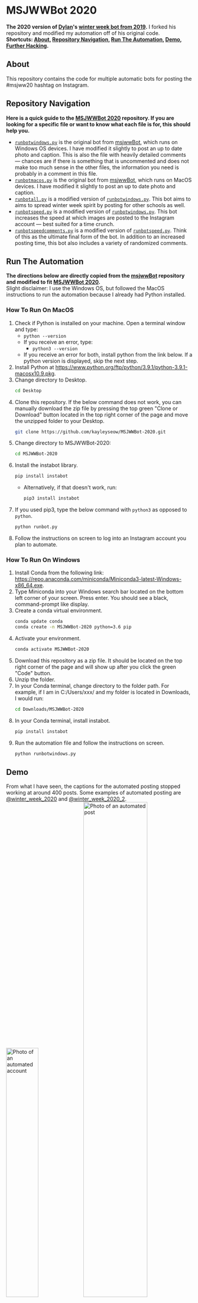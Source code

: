 # MSJWWBot 2020  
**The 2020 version of [Dylan](https://github.com/Dylan102938)'s [winter week bot from 2019](https://github.com/Dylan102938/msjwwBot).** I forked his repository and modified my automation off of his original code.  
**Shortcuts: [About](https://github.com/kayleyseow/MSJWWBot-2020#about), [Repository Navigation](https://github.com/kayleyseow/MSJWWBot-2020#repository-navigation), [Run The Automation](https://github.com/kayleyseow/MSJWWBot-2020#run-the-automation), [Demo](https://github.com/kayleyseow/MSJWWBot-2020#demo), [Further Hacking](https://github.com/kayleyseow/MSJWWBot-2020#further-hacking).**

## About
This repository contains the code for multiple automatic bots for posting the #msjww20 hashtag on Instagram.

## Repository Navigation
**Here is a quick guide to the [MSJWWBot 2020](https://github.com/kayleyseow/MSJWWBot-2020) repository. If you are looking for a specific file or want to know what each file is for, this should help you.**
- [```runbotwindows.py```](https://github.com/kayleyseow/MSJWWBot-2020/blob/master/runbotwindows.py) is the original bot from [msjwwBot](https://github.com/Dylan102938/msjwwBot), which runs on Windows OS devices. I have modified it slightly to post an up to date photo and caption. This is also the file with heavily detailed comments — chances are if there is something that is uncommented and does not make too much sense in the other files, the information you need is probably in a comment in this file.
- [```runbotmacos.py```](https://github.com/kayleyseow/MSJWWBot-2020/blob/master/runbotmacos.py) is the original bot from [msjwwBot](https://github.com/Dylan102938/msjwwBot), which runs on MacOS devices. I have modified it slightly to post an up to date photo and caption.
- [```runbotall.py```](https://github.com/kayleyseow/MSJWWBot-2020/blob/master/runbotall.py) is a modified version of [```runbotwindows.py```](https://github.com/kayleyseow/MSJWWBot-2020/blob/master/runbotwindows.py). This bot aims to aims to spread winter week spirit by posting for other schools as well. 
- [```runbotspeed.py```](https://github.com/kayleyseow/MSJWWBot-2020/blob/master/runbotspeed.py) is a modified version of [```runbotwindows.py```](https://github.com/kayleyseow/MSJWWBot-2020/blob/master/runbotwindows.py). This bot increases the speed at which images are posted to the Instagram account — best suited for a time crunch.
- [```runbotspeedcomments.py```](https://github.com/kayleyseow/MSJWWBot-2020/blob/master/runbotspeedcomments.py) is a modified version of [```runbotspeed.py```](https://github.com/kayleyseow/MSJWWBot-2020/blob/master/runbotspeed.py). Think of this as the ultimate final form of the bot. In addition to an increased posting time, this bot also includes a variety of randomized comments.

## Run The Automation  
**The directions below are directly copied from the [msjwwBot](https://github.com/Dylan102938/msjwwBot) repository and modified to fit [MSJWWBot 2020](https://github.com/kayleyseow/MSJWWBot-2020).**  
Slight disclaimer: I use the Windows OS, but followed the MacOS instructions to run the automation because I already had Python installed.  
### How To Run On MacOS
1. Check if Python is installed on your machine. Open a terminal window and type:
      * ```python --version```
   * If you receive an error, type:
      * ```python3 --version```
   * If you receive an error for both, install python from the link below. If a python version is displayed, skip the next step.
2. Install Python at https://www.python.org/ftp/python/3.9.1/python-3.9.1-macosx10.9.pkg.  
3. Change directory to Desktop.
   ```bash 
   cd Desktop 
   ```
4. Clone this repository. If the below command does not work, you can manually download the zip file by pressing the top green "Clone or Download" button located in the top right corner of the page and move the unzipped folder to your Desktop.
   ```bash
   git clone https://github.com/kayleyseow/MSJWWBot-2020.git
   ```
5. Change directory to MSJWWBot-2020:  
   ```bash
   cd MSJWWBot-2020
   ```
6. Install the instabot library.
   ```bash
   pip install instabot
   ```
   * Alternatively, if that doesn't work, run:
      ```bash
      pip3 install instabot
      ```
7. If you used pip3, type the below command with ```python3``` as opposed to ```python```.
   ```bash
   python runbot.py
   ```
8. Follow the instructions on screen to log into an Instagram account you plan to automate.
### How To Run On Windows
1. Install Conda from the following link: https://repo.anaconda.com/miniconda/Miniconda3-latest-Windows-x86_64.exe.
2. Type Miniconda into your Windows search bar located on the bottom left corner of your screen. Press enter. You should see a black, command-prompt like display.
3. Create a conda virtual environment.
     ```bash
     conda update conda
     conda create -n MSJWWBot-2020 python=3.6 pip
     ```
4. Activate your environment.
     ```bash
     conda activate MSJWWBot-2020
     ```
5. Download this repository as a zip file. It should be located on the top right corner of the page and will show up after you click the green "Code" button.
6. Unzip the folder.
7. In your Conda terminal, change directory to the folder path. For example, if I am in C:/Users/xxx/ and my folder is located in Downloads, I would run:
     ```bash
     cd Downloads/MSJWWBot-2020
     ```
8. In your Conda terminal, install instabot.
     ```bash
     pip install instabot
     ```
9. Run the automation file and follow the instructions on screen.
     ```bash
     python runbotwindows.py
     ```
## Demo
From what I have seen, the captions for the automated posting stopped working at around 400 posts. Some examples of automated posting are [@winter_week_2020](https://www.instagram.com/winter_week_2020/) and [@winter_week_2020_2](https://www.instagram.com/winter_week_2020_2/).  
<img src="https://cloud-opyxb0uq8.vercel.app/0image.png" alt="Photo of an automated account" width=41.5%/><img src="https://cloud-opyxb0uq8.vercel.app/1image.png" alt="Photo of an automated post" width=58.5%/>
## Further Hacking
- Automation can be modified for future use. In the code, only the caption and file names need to be changed — everything else should work flawlessly
- New Features:
     - Display of the elapsed time of automation
     - Quit function to break the automation out of the loop
     - Set a number posts instead of having the automation run 
- Expanding On Current Features:
     - Addition of more comments
     - Further randomized posting times
- For this automation, Instabot was used (only the ```login()``` function). To further expand on the automation, you can look through the [Instabot docs](https://instagrambot.github.io/docs/en/) and take a look through the [Instabot intstructions for use](https://instagrambot.github.io/docs/en/How_to_use.html) for the other functions and parameters in order to add functionality to the automation. 
